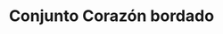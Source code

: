 ---
title: Conjunto Corazón bordado
date: 
draft: false

# descripcion
description : Conjunto de plata 925 y microcubics súper delicados. Incluye cadena, dije y aros. Largo de la cadena a elección en 40, 45 o 50cm

materials: Plata 1058

color: 

dimensions: 

code: 06-27-1732

type: "Conjuntos"

categories: []

price: $11.540,00

price_eftvo: $9.810,00

# Images
# first image will be shown in the product page
images:
  # - image: "images/path_to_image"
  # La ubicacion de las imagenes es imagenes/Conjuntos/Conjuntos.Cadena, aros y dije/06-27-1732-conjunto-corazon-bordado
  - image: "./images/conjuntos/cadena,_aros_y_dije/06-27-1732-conjunto-corazon-bordado.jpg"
---